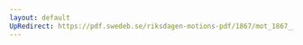 ```yaml
---
layout: default
UpRedirect: https://pdf.swedeb.se/riksdagen-motions-pdf/1867/mot_1867__ak__00159.pdf
---
```


